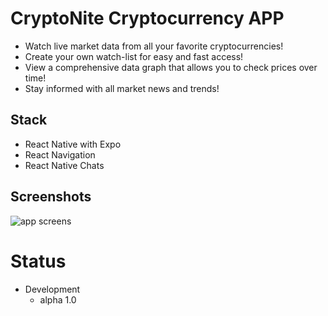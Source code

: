 # CryptoNite Cryptocurrency APP

  - Watch live market data from all your favorite cryptocurrencies!
  - Create your own watch-list for easy and fast access!
  - View a comprehensive data graph that allows you to check prices over time!
  - Stay informed with all market news and trends!

## Stack

  - React Native with Expo
  - React Navigation
  - React Native Chats 

## Screenshots

![app screens](https://reactnative-assets.s3.amazonaws.com/crypto-readme-layout.png)

# Status

  - Development
    - alpha 1.0
